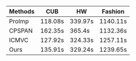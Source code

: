 | Methods | CUB      | HW       | Fashion   |
|---------|----------|----------|-----------|
| ProImp  | 118.08s  | 339.97s  | 1140.11s  |
| CPSPAN  | 162.35s  | 365.4s   | 1132.36s  |
| ICMVC   | 127.92s  | 324.33s  | 1257.11s  |
| Ours     | 135.91s  | 329.24s  | 1239.65s  |
